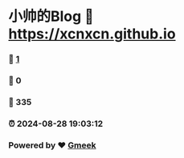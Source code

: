 # 小帅的Blog :link: https://xcnxcn.github.io 
### :page_facing_up: [1](https://xcnxcn.github.io/tag.html) 
### :speech_balloon: 0 
### :hibiscus: 335 
### :alarm_clock: 2024-08-28 19:03:12 
### Powered by :heart: [Gmeek](https://github.com/Meekdai/Gmeek)
